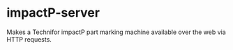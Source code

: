 # impactP-server
Makes a Technifor impactP part marking machine available over the web via HTTP requests.
